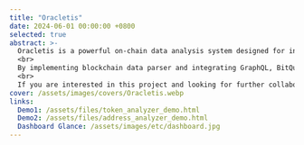 ```yaml
---
title: "Oracletis"
date: 2024-06-01 00:00:00 +0800
selected: true
abstract: >-
  Oracletis is a powerful on-chain data analysis system designed for insights and on-chain trading, supporting all EVM-compatible blockchains.
  <br>
  By implementing blockchain data parser and integrating GraphQL, BitQuery, it can efficiently retrieves structured and well-annotated transaction data like (token swap data, transfer data, wallet balance data, etc). It also features an advanced analyzer module where you can perform wallet-level analysis like realized/unrealized profit, P&L, win rate, and holding positions, as well as token-level analysis such as chip distribution and smart money flow. Additionally, a smart money monitor dashboard is also integrated in this system, providing actionable and visualized insights for informed on-chain trading.
  <br>
  If you are interested in this project and looking for further collaboration, please contact me via email.
cover: /assets/images/covers/Oracletis.webp
links:
  Demo1: /assets/files/token_analyzer_demo.html
  Demo2: /assets/files/address_analyzer_demo.html
  Dashboard Glance: /assets/images/etc/dashboard.jpg
---
```

